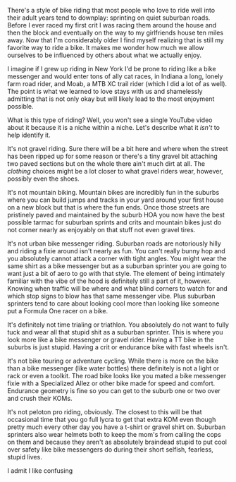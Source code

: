There's a style of bike riding that most people who love to ride well into their adult years tend to downplay: sprinting on quiet suburban roads. Before I ever raced my first crit I was racing them around the house and then the block and eventually on the way to my girlfriends house ten miles away. Now that I'm considerably older I find myself realizing that is still my favorite way to ride a bike. It makes me wonder how much we allow ourselves to be influenced by others about what we actually enjoy.

I imagine if I grew up riding in New York I'd be prone to riding like a bike messenger and would enter tons of ally cat races, in Indiana a long, lonely farm road rider, and Moab, a MTB XC trail rider (which I did a lot of as well). The point is what we learned to love stays with us and shamelessly admitting that is not only okay but will likely lead to the most enjoyment possible.

What is this type of riding? Well, you won't see a single YouTube video about it because it is a niche within a niche. Let's describe what it _isn't_ to help identify it.

It's not gravel riding. Sure there will be a bit here and where when the street has been ripped up for some reason or there's a tiny gravel bit attaching two paved sections but on the whole there ain't much dirt at all. The _clothing_ choices might be a lot closer to what gravel riders wear, however, possibly even the shoes.

It's not mountain biking. Mountain bikes are incredibly fun in the suburbs where you can build jumps and tracks in your yard around your first house on a new block but that is where the fun ends. Once those streets are pristinely paved and maintained by the suburb HOA you now have the best possible tarmac for suburban sprints and crits and mountain bikes just do not corner nearly as enjoyably on that stuff not even gravel tires.

It's not urban bike messenger riding. Suburban roads are notoriously hilly and riding a fixie around isn't nearly as fun. You can't really bunny hop and you absolutely cannot attack a corner with tight angles. You might wear the same shirt as a bike messenger but as a suburban sprinter you are going to want just a bit of aero to go with that style. The element of being intimately familiar with the vibe of the hood is definitely still a part of it, however. Knowing when traffic will be where and what blind corners to watch for and which stop signs to blow has that same messenger vibe. Plus suburban sprinters tend to care about looking cool more than looking like someone put a Formula One racer on a bike.

It's definitely not time trialing or triathlon. You absolutely do not want to fully tuck and wear all that stupid shit as a suburban sprinter. This is where you look more like a bike messenger or gravel rider. Having a TT bike in the suburbs is just stupid. Having a crit or endurance bike with fast wheels isn't.

It's not bike touring or adventure cycling. While there is more on the bike than a bike messenger (like water bottles) there definitely is not a light or rack or even a toolkit. The road bike looks like you mated a bike messenger fixie with a Specialized Allez or other bike made for speed and comfort. Endurance geometry is fine so you can get to the suburb one or two over and crush their KOMs.

It's not peloton pro riding, obviously. The closest to this will be that occasional time that you go full lycra to get that extra KOM even though pretty much every other day you have a t-shirt or gravel shirt on. Suburban sprinters also wear helmets both to keep the mom's from calling the cops on them and because they aren't as absolutely braindead stupid to put cool over safety like bike messengers do during their short selfish, fearless, stupid lives.

I admit I like confusing 